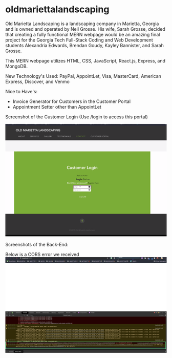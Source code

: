 # oldmariettalandscaping

Old Marietta Landscaping is a landscaping company in Marietta, Georgia and is owned and operated by Neil Grosse. His wife, Sarah Grosse, decided that creating a fully functional MERN webpage would be an amazing final project for the Georgia Tech Full-Stack Coding and Web Development students Alexandria Edwards, Brendan Goudy, Kayley Bannister, and Sarah Grosse.

This MERN webpage utilizes HTML, CSS, JavaScript, React.js, Express, and MongoDB.

New Technology's Used: PayPal, AppointLet, Visa, MasterCard, American Express, Discover, and Venmo

Nice to Have's: 
- Invoice Generator for Customers in the Customer Portal
- Appointment Setter other than AppointLet


Screenshot of the Customer Login
(Use /login to access this portal)

![Customer Login](customerlogin.png)

Screenshots of the Back-End:

Below is a CORS error we received
![CORS ERROR](image.png)



